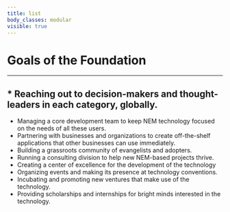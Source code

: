 ```yaml
---
title: list
body_classes: modular
visible: true
---
```


# Goals of the Foundation
---

## * <i class="fa fa-angle-double-right"></i> Reaching out to decision-makers and thought-leaders in each category, globally.
* <i class="fa fa-angle-double-right"></i> Managing a core development team to keep NEM technology focused on the needs of all these users.
* <i class="fa fa-angle-double-right"></i> Partnering with businesses and organizations to create off-the-shelf applications that other businesses can use immediately.
* <i class="fa fa-angle-double-right"></i> Building a grassroots community of evangelists and adopters.
* <i class="fa fa-angle-double-right"></i> Running a consulting division to help new NEM-based projects thrive.
* <i class="fa fa-angle-double-right"></i> Creating a center of excellence for the development of the technology
* <i class="fa fa-angle-double-right"></i> Organizing events and making its presence at technology conventions.
* <i class="fa fa-angle-double-right"></i> Incubating and promoting new ventures that make use of the technology.
* <i class="fa fa-angle-double-right"></i> Providing scholarships and internships for bright minds interested in the technology.